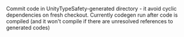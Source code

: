 Commit code in UnityTypeSafety-generated directory - it avoid cyclic dependencies on fresh checkout.
Currently codegen run after code is compiled (and it won't compile if there are unresolved references to generated codes)